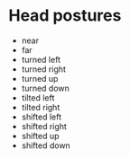 # Head postures

- near
- far
- turned left
- turned right
- turned up
- turned down
- tilted left
- tilted right
- shifted left
- shifted right
- shifted up
- shifted down
